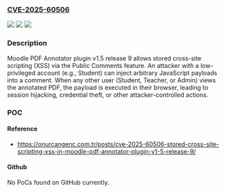 ### [CVE-2025-60506](https://cve.mitre.org/cgi-bin/cvename.cgi?name=CVE-2025-60506)
![](https://img.shields.io/static/v1?label=Product&message=n%2Fa&color=blue)
![](https://img.shields.io/static/v1?label=Version&message=n%2Fa%20&color=brightgreen)
![](https://img.shields.io/static/v1?label=Vulnerability&message=n%2Fa&color=brightgreen)

### Description

Moodle PDF Annotator plugin v1.5 release 9 allows stored cross-site scripting (XSS) via the Public Comments feature. An attacker with a low-privileged account (e.g., Student) can inject arbitrary JavaScript payloads into a comment. When any other user (Student, Teacher, or Admin) views the annotated PDF, the payload is executed in their browser, leading to session hijacking, credential theft, or other attacker-controlled actions.

### POC

#### Reference
- https://onurcangenc.com.tr/posts/cve-2025-60506-stored-cross-site-scripting-xss-in-moodle-pdf-annotator-plugin-v1-5-release-9/

#### Github
No PoCs found on GitHub currently.

